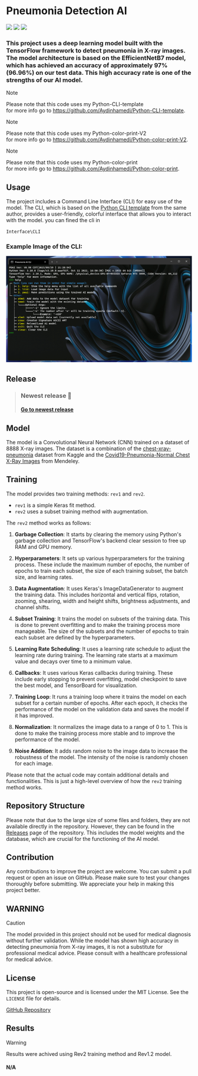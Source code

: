# Pneumonia Detection AI
<img src="https://img.shields.io/badge/Python-FFD43B?style=for-the-badge&logo=python&logoColor=blue"/> <img src="https://img.shields.io/badge/TensorFlow-FF6F00?style=for-the-badge&logo=tensorflow&logoColor=white"/> <img src="https://img.shields.io/badge/Keras-FF0000?style=for-the-badge&logo=keras&logoColor=white"/>

### This project uses a deep learning model built with the TensorFlow framework to detect pneumonia in X-ray images. The model architecture is based on the EfficientNetB7 model, which has achieved an accuracy of approximately 97% (96.96%) on our test data. This high accuracy rate is one of the strengths of our AI model.
> [!NOTE]
>  Please note that this code uses my Python-CLI-template\
>  for more info go to https://github.com/Aydinhamedi/Python-CLI-template.

> [!NOTE]
>  Please note that this code uses my Python-color-print-V2\
>  for more info go to https://github.com/Aydinhamedi/Python-color-print-V2.

> [!NOTE]
>  Please note that this code uses my Python-color-print\
>  for more info go to https://github.com/Aydinhamedi/Python-color-print.
## Usage

The project includes a Command Line Interface (CLI) for easy use of the model. The CLI, which is based on the [Python CLI template](https://github.com/Aydinhamedi/Python-CLI-template) from the same author, provides a user-friendly, colorful interface that allows you to interact with the model. you can fined the cli in 

```
Interface\CLI
```
### Example Image of the CLI:
![Example](doc/Screenshot.png)  
## Release
> ### Newest release 📃
> #### [Go to newest release](https://github.com/Aydinhamedi/Pneumonia-Detection-Ai/releases)

## Model

The model is a Convolutional Neural Network (CNN) trained on a dataset of 8888 X-ray images. The dataset is a combination of the [chest-xray-pneumonia](https://www.kaggle.com/datasets/paultimothymooney/chest-xray-pneumonia) dataset from Kaggle and the [Covid19-Pneumonia-Normal Chest X-Ray Images](https://data.mendeley.com/datasets/dvntn9yhd2/1) from Mendeley.


## Training

The model provides two training methods: `rev1` and `rev2`.

- `rev1` is a simple Keras fit method.
- `rev2` uses a subset training method with augmentation.

The `rev2` method works as follows:

1. **Garbage Collection**: It starts by clearing the memory using Python's garbage collection and TensorFlow's backend clear session to free up RAM and GPU memory.

2. **Hyperparameters**: It sets up various hyperparameters for the training process. These include the maximum number of epochs, the number of epochs to train each subset, the size of each training subset, the batch size, and learning rates.

3. **Data Augmentation**: It uses Keras's ImageDataGenerator to augment the training data. This includes horizontal and vertical flips, rotation, zooming, shearing, width and height shifts, brightness adjustments, and channel shifts.

4. **Subset Training**: It trains the model on subsets of the training data. This is done to prevent overfitting and to make the training process more manageable. The size of the subsets and the number of epochs to train each subset are defined by the hyperparameters.

5. **Learning Rate Scheduling**: It uses a learning rate schedule to adjust the learning rate during training. The learning rate starts at a maximum value and decays over time to a minimum value.

6. **Callbacks**: It uses various Keras callbacks during training. These include early stopping to prevent overfitting, model checkpoint to save the best model, and TensorBoard for visualization.

7. **Training Loop**: It runs a training loop where it trains the model on each subset for a certain number of epochs. After each epoch, it checks the performance of the model on the validation data and saves the model if it has improved.

8. **Normalization**: It normalizes the image data to a range of 0 to 1. This is done to make the training process more stable and to improve the performance of the model.

9. **Noise Addition**: It adds random noise to the image data to increase the robustness of the model. The intensity of the noise is randomly chosen for each image.

Please note that the actual code may contain additional details and functionalities. This is just a high-level overview of how the `rev2` training method works.

## Repository Structure

Please note that due to the large size of some files and folders, they are not available directly in the repository. However, they can be found in the [Releases](https://github.com/Aydinhamedi/Pneumonia-Detection-Ai/releases) page of the repository. This includes the model weights and the database, which are crucial for the functioning of the AI model.

## Contribution

Any contributions to improve the project are welcome. You can submit a pull request or open an issue on GitHub. Please make sure to test your changes thoroughly before submitting. We appreciate your help in making this project better.

## WARNING
> [!CAUTION]
The model provided in this project should not be used for medical diagnosis without further validation. While the model has shown high accuracy in detecting pneumonia from X-ray images, it is not a substitute for professional medical advice. Please consult with a healthcare professional for medical advice.

## License

This project is open-source and is licensed under the MIT License. See the `LICENSE` file for details.

[GitHub Repository](https://github.com/Aydinhamedi/Pneumonia-Detection-Ai)

## Results

> [!WARNING]
> Results were achived using Rev2 training method and Rev1.2 model.
#### N/A 
<!--
![img1](doc/Screenshot.png)  

![img2](doc/Screenshot.png)  

![img3](doc/Screenshot.png)  
-->